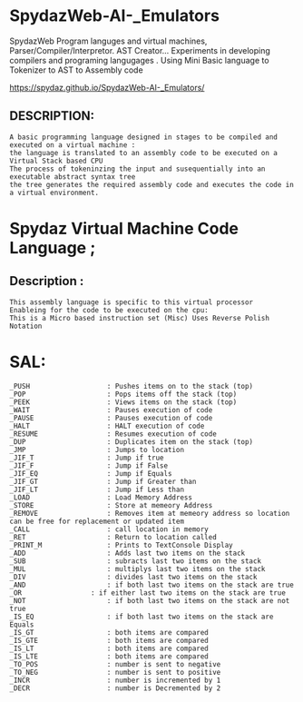 # SpydazWeb-AI-_Emulators
SpydazWeb Program languges and virtual machines, Parser/Compiler/Interpretor. AST Creator... Experiments in developing compilers and programing langugages . Using Mini Basic language to Tokenizer to AST to Assembly code 

https://spydaz.github.io/SpydazWeb-AI-_Emulators/



## DESCRIPTION:
	A basic programming language designed in stages to be compiled and executed on a virtual machine :
	the language is translated to an assembly code to be executed on a Virtual Stack based CPU
	The process of tokeninzing the input and susequentially into an executable abstract syntax tree
	the tree generates the required assembly code and executes the code in a virtual environment.

# Spydaz Virtual Machine Code Language ;

## Description :
	This assembly language is specific to this virtual processor 
	Enableing for the code to be executed on the cpu: 
	This is a Micro based instruction set (Misc) Uses Reverse Polish Notation
# SAL:
	_PUSH					: Pushes items on to the stack (top)
	_POP					: Pops items off the stack (top)
	_PEEK					: Views items on the stack (top)
	_WAIT					: Pauses execution of code
	_PAUSE					: Pauses execution of code
	_HALT					: HALT execution of code
	_RESUME					: Resumes execution of code
	_DUP					: Duplicates item on the stack (top)
	_JMP					: Jumps to location
	_JIF_T					: Jump if true
	_JIF_F					: Jump if False
	_JIF_EQ					: Jump if Equals
	_JIF_GT					: Jump if Greater than
	_JIF_LT					: Jump if Less than
	_LOAD					: Load Memory Address
	_STORE					: Store at memeory Address
	_REMOVE					: Removes item at memeory address so location can be free for replacement or updated item
	_CALL					: call location in memory
	_RET					: Return to location called
	_PRINT_M				: Prints to TextConsole Display
	_ADD					: Adds last two items on the stack
	_SUB					: subracts last two items on the stack
	_MUL					: multiplys last two items on the stack
	_DIV					: divides last two items on the stack
	_AND					: if both last two items on the stack are true
	_OR					: if either last two items on the stack are true
	_NOT					: if both last two items on the stack are not true
	_IS_EQ					: if both last two items on the stack are Equals
	_IS_GT					: both items are compared 
	_IS_GTE					: both items are compared 
	_IS_LT					: both items are compared 
	_IS_LTE					: both items are compared 
	_TO_POS					: number is sent to negative
	_TO_NEG					: number is sent to positive
	_INCR					: number is incremented by 1
	_DECR 					: number is Decremented by 2
